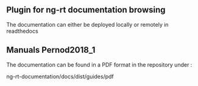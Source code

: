 ## Plugin for ng-rt documentation browsing

The documentation can either be deployed locally or remotely in readthedocs

## Manuals  Pernod2018_1

The documentation can be found in a PDF format in the repository under :

ng-rt-documentation/docs/dist/guides/pdf
